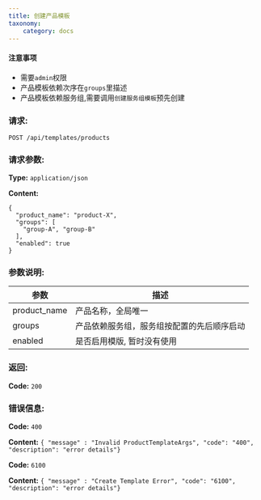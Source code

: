 ```yaml
---
title: 创建产品模板
taxonomy:
    category: docs
---
```


#### 注意事项

- 需要`admin`权限
- 产品模板依赖次序在`groups`里描述
- 产品模板依赖服务组,需要调用`创建服务组模板`预先创建

### 请求:

	POST /api/templates/products

### 请求参数:

**Type:** `application/json`

**Content:**

```
{
  "product_name": "product-X",
  "groups": [
    "group-A", "group-B"
  ],
  "enabled": true
}
```	
### 参数说明:

| 参数 | 描述 |
|-----|------|
| product_name | 产品名称，全局唯一 |
| groups | 产品依赖服务组，服务组按配置的先后顺序启动 |
| enabled | 是否启用模版, 暂时没有使用 |

### 返回:

**Code:** `200`

### 错误信息:

**Code:** `400`

**Content:** `{ "message" : "Invalid ProductTemplateArgs", "code": "400", "description": "error details"}`

**Code:** `6100`

**Content:** `{ "message" : "Create Template Error", "code": "6100", "description": "error details"}`

